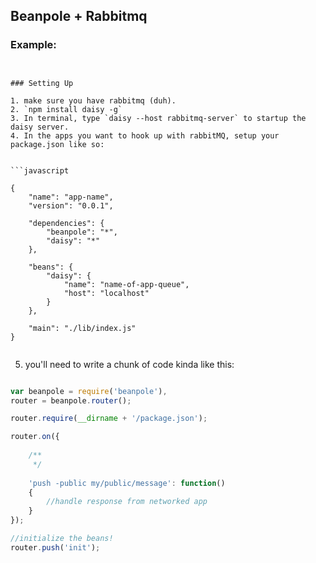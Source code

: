 ## Beanpole + Rabbitmq


### Example:



```


### Setting Up

1. make sure you have rabbitmq (duh).
2. `npm install daisy -g`
3. In terminal, type `daisy --host rabbitmq-server` to startup the daisy server.
4. In the apps you want to hook up with rabbitMQ, setup your package.json like so:


```javascript

{
    "name": "app-name",
    "version": "0.0.1",

    "dependencies": {
        "beanpole": "*",
		"daisy": "*"
    },

	"beans": {
		"daisy": {
			"name": "name-of-app-queue",
			"host": "localhost"
		}
	},
    
    "main": "./lib/index.js"
}


```

5. you'll need to write a chunk of code kinda like this:

```javascript

var beanpole = require('beanpole'),
router = beanpole.router();

router.require(__dirname + '/package.json');

router.on({
	
	/**
	 */
	
	'push -public my/public/message': function()
	{
		//handle response from networked app
	}
});

//initialize the beans!
router.push('init');

``` 